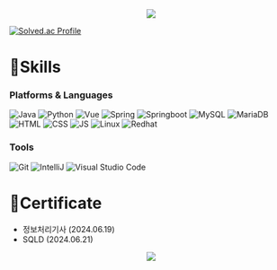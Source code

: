 <div align=center>
	<img src="https://capsule-render.vercel.app/api?type=waving&color=BDBDC8&height=200&section=header&text=Mingoo%20Github!&fontSize=90" />	
</div>

[![Solved.ac Profile](http://mazassumnida.wtf/api/v2/generate_badge?boj=happyalsrn)](https://solved.ac/happyalsrn/)


# 💪Skills
### Platforms & Languages
![Java](https://img.shields.io/badge/Java-007396.svg?&style=for-the-badge&logo=Java&logoColor=white)
![Python](https://img.shields.io/badge/python-3776AB.svg?&style=for-the-badge&logo=python&logoColor=white)
![Vue](https://img.shields.io/badge/vuedotjs-4FC08D.svg?&style=for-the-badge&logo=vuedotjs&logoColor=white)
![Spring](https://img.shields.io/badge/spring-6DB33F.svg?&style=for-the-badge&logo=spring&logoColor=white)
![Springboot](https://img.shields.io/badge/springboot-6DB33F.svg?&style=for-the-badge&logo=springboot&logoColor=white)
![MySQL](https://img.shields.io/badge/mysql-4479A1.svg?&style=for-the-badge&logo=mysql&logoColor=white)
![MariaDB](https://img.shields.io/badge/mariadb-003545.svg?&style=for-the-badge&logo=mariadb&logoColor=white)<br>
![HTML](https://img.shields.io/badge/html5-E34F26.svg?&style=for-the-badge&logo=html5&logoColor=white)
![CSS](https://img.shields.io/badge/css3-1572B6.svg?&style=for-the-badge&logo=css3&logoColor=white)
![JS](https://img.shields.io/badge/javascript-F7DF1E.svg?&style=for-the-badge&logo=javascript&logoColor=white)
![Linux](https://img.shields.io/badge/linux-FCC624.svg?&style=for-the-badge&logo=linux&logoColor=white)
![Redhat](https://img.shields.io/badge/redhat-EE0000.svg?&style=for-the-badge&logo=redhat&logoColor=white)<br>

### Tools
![Git](https://img.shields.io/badge/git-F05032.svg?&style=for-the-badge&logo=git&logoColor=white)
![IntelliJ](https://img.shields.io/badge/intellij%20idea-000000.svg?&style=for-the-badge&logo=Eclipse%20IDE&logoColor=white)
![Visual Studio Code](https://img.shields.io/badge/Visual%20Studio%20Code-007ACC.svg?&style=for-the-badge&logo=Visual%20Studio%20Code&logoColor=white)


# 🪪Certificate 
- 정보처리기사 (2024.06.19)
- SQLD (2024.06.21)

<div align=center>
	<img src="https://capsule-render.vercel.app/api?type=waving&color=BDBDC8&height=200&section=footer" />
</div>


<!-- ![로고명](https://img.shields.io/badge/로고명-원하는색상코드.svg?&style=for-the-badge&logo=로고명&logoColor=로고색상) -->
